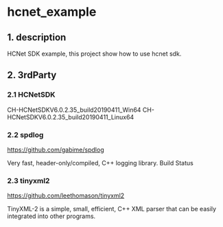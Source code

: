 # hcnet_example

## 1. description

HCNet SDK example, this project show how to use hcnet sdk.

## 2. 3rdParty

### 2.1 HCNetSDK

CH-HCNetSDKV6.0.2.35_build20190411_Win64
CH-HCNetSDKV6.0.2.35_build20190411_Linux64

### 2.2 spdlog

https://github.com/gabime/spdlog

Very fast, header-only/compiled, C++ logging library. Build Status

### 2.3 tinyxml2

https://github.com/leethomason/tinyxml2

TinyXML-2 is a simple, small, efficient, C++ XML parser that can be easily integrated into other programs.  